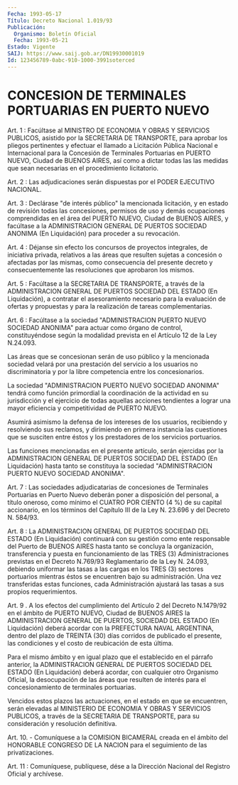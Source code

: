 ```yaml
---
Fecha: 1993-05-17
Título: Decreto Nacional 1.019/93
Publicación:
  Organismo: Boletín Oficial
  Fecha: 1993-05-21
Estado: Vigente
SAIJ: https://www.saij.gob.ar/DN19930001019
Id: 123456789-0abc-910-1000-3991soterced
---
```

# CONCESION DE TERMINALES PORTUARIAS EN PUERTO NUEVO

<a id="1"></a>
Art. 1 : Facúltase al MINISTRO DE ECONOMIA Y OBRAS Y SERVICIOS PUBLICOS,  asistido  por  la SECRETARIA DE TRANSPORTE, para aprobar los pliegos pertinentes y efectuar  el llamado a Licitación Pública Nacional  e  Internacional  para  la  Concesión    de    Terminales Portuarias  en  PUERTO  NUEVO,  Ciudad de BUENOS AIRES, así como  a dictar todas las las medidas que sean necesarias en el procedimiento licitatorio.

<a id="2"></a>
Art.  2  :  Las  adjudicaciones  serán dispuestas por el PODER EJECUTIVO NACIONAL.

<a id="3"></a>
Art.  3  :  Declárase  "de  interés  público"  la  mencionada licitación,   y  en  estado  de  revisión  todas  las  concesiones, permisos de uso  y  demás  ocupaciones  comprendidas en el área del PUERTO NUEVO, Ciudad de BUENOS AIRES, y facúltase a la ADMINISTRACION GENERAL DE PUERTOS SOCIEDAD ANONIMA (En Liquidación) para proceder a su revocación.

<a id="4"></a>
Art.  4  :  Déjanse  sin  efecto  los  concursos  de proyectos integrales,  de  iniciativa  privada,  relativos  a  las áreas  que resulten  sujetas  a  concesión  o  afectadas por las mismas,  como consecuencia    del   presente  decreto  y  consecuentemente    las resoluciones que aprobaron los mismos.

<a id="5"></a>
Art.  5 : Facúltase a la SECRETARIA DE TRANSPORTE, a través de la ADMINISTRACION  GENERAL  DE  PUERTOS  SOCIEDAD  DEL  ESTADO  (En Liquidación),  a  contratar  el  asesoramiento  necesario  para  la evaluación  de ofertas y propuestas y para la realización de tareas complementarias.

<a id="6"></a>
Art.  6 : Facúltase a la sociedad "ADMINISTRACION PUERTO NUEVO SOCIEDAD ANONIMA" para actuar como órgano de control, constituyéndose  según  la  modalidad prevista en el Artículo 12 de la Ley N.24.093.

Las áreas que se concesionan  serán de uso público y la mencionada sociedad velará por una prestación  del  servicio a los usuarios no discriminatoria y por la libre competencia entre los concesionarios.

La sociedad "ADMINISTRACION PUERTO NUEVO  SOCIEDAD ANONIMA" tendrá como  función  primordial  la coordinación de la  actividad  en  su jurisdicción y el ejercicio  de  todas aquellas acciones tendientes a  lograr una mayor eficiencia y competitividad  de  PUERTO  NUEVO.

Asumirá  asimismo  la  defensa  de  los  intereses de los usuarios, recibiendo  y  resolviendo  sus reclamos, y dirimiendo  en  primera instancia  las  cuestiones  que  se  susciten  entre  éstos  y  los prestadores de los servicios portuarios.

Las  funciones  mencionadas  en    el   presente  artículo,  serán ejercidas  por la ADMINISTRACION GENERAL DE  PUERTOS  SOCIEDAD  DEL ESTADO (En Liquidación)  hasta  tanto  se  constituya  la  sociedad "ADMINISTRACION PUERTO NUEVO SOCIEDAD ANONIMA".

<a id="7"></a>
Art.  7  :  Las  sociedades  adjudicatarias  de concesiones de Terminales Portuarias en Puerto Nuevo deberán poner  a  disposición del  personal,  a título oneroso, como mínimo el CUATRO POR  CIENTO (4 %) de su capital  accionario,  en  los términos del Capítulo III de la Ley N. 23.696 y del Decreto N. 584/93.

<a id="8"></a>
Art.  8  :  La  ADMINISTRACION GENERAL DE PUERTOS SOCIEDAD DEL ESTADO  (En  Liquidación)  continuará  con  su  gestión  como  ente responsable del  Puerto  de BUENOS AIRES hasta tanto se concluya la organización, transferencia  y puesta en funcionamiento de las TRES (3) Administraciones previstas en el Decreto N.769/93 Reglamentario de la Ley N. 24.093,  debiendo  uniformar las tasas a las cargas en los TRES (3) sectores portuarios  mientras  éstos  se encuentren  bajo  su  administración.  Una  vez  transferidas estas funciones,  cada Administración ajustará las tasas  a  sus  propios requerimientos.

<a id="9"></a>
Art.  9  .  A  los efectos del cumplimiento del Artículo 2 del Decreto N.1479/92 en  el  ámbito  de PUERTO NUEVO, Ciudad de BUENOS AIRES la ADMINISTRACION GENERAL DE  PUERTOS,  SOCIEDAD  DEL  ESTADO (En  Liquidación) deberá acordar con la PREFECTURA NAVAL ARGENTINA, dentro  del  plazo  de  TREINTA  (30) días corridos de publicado el presente,  las  condiciones  y  el costo  de  reubicación  de  esta última.

Para el mismo ámbito y en igual  plazo  que  el  establecido en el párrafo  anterior,  la  ADMINISTRACION GENERAL DE PUERTOS  SOCIEDAD DEL ESTADO (En Liquidación)  deberá  acordar,  con  cualquier  otro Organismo  Oficial,  la  desocupación  de las áreas que resulten de interés  para  el concesionamiento de terminales  portuarias.

Vencidos estos  plazos  las  actuaciones,  en  el estado en que se encuentren,  serán  elevadas al MINISTERIO DE ECONOMIA  Y  OBRAS  Y SERVICIOS PUBLICOS, a  través  de la SECRETARIA DE TRANSPORTE, para su consideración y resolución definitiva.

<a id="10"></a>
Art.  10.  -  Comuníquese a la COMISION BICAMERAL creada en el ámbito del HONORABLE  CONGRESO  DE LA NACION para el seguimiento de las privatizaciones.

<a id="11"></a>
Art. 11 : Comuníquese, publíquese, dése a la Dirección Nacional del Registro Oficial y archívese.